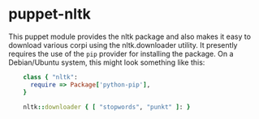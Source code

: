 puppet-nltk
===========

This puppet module provides the nltk package and also makes it easy to
download various corpi using the nltk.downloader utility. It presently
requires the use of the `pip` provider for installing the package. On
a Debian/Ubuntu system, this might look something like this:

```ruby
    class { "nltk":
	  require => Package['python-pip'],
    }

    nltk::downloader { [ "stopwords", "punkt" ]: }
```
